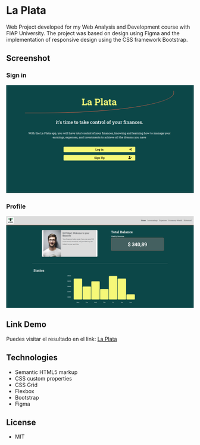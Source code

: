 # **La Plata**
Web Project developed for my Web Analysis and Development course with FIAP University.
The project was based on design using Figma and the implementation of responsive design using the CSS framework Bootstrap.

## **Screenshot**

### Sign in
![desktop view](./assets/desktop-view.png)

### Profile
![desktop view](./assets/screenshot-account.png)

## **Link Demo**
Puedes visitar el resultado en el link: 
	[La Plata](https://pipetoroc.github.io/la-plata-fintech/)

## **Technologies**

- Semantic HTML5 markup
- CSS custom properties
- CSS Grid
- Flexbox
- Bootstrap
- Figma

## **License**
- MIT
